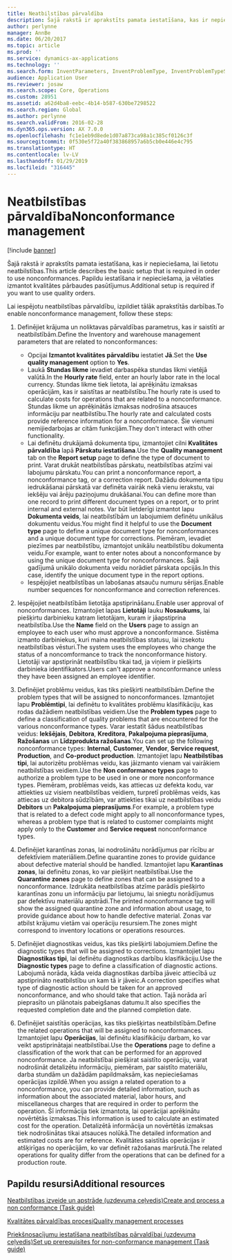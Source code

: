 ```yaml
---
title: Neatbilstības pārvaldība
description: Šajā rakstā ir aprakstīts pamata iestatīšana, kas ir nepieciešama, lai lietotu neatbilstības. Papildu iestatīšana ir nepieciešama, ja vēlaties izmantot kvalitātes pārbaudes pasūtījumus.
author: perlynne
manager: AnnBe
ms.date: 06/20/2017
ms.topic: article
ms.prod: ''
ms.service: dynamics-ax-applications
ms.technology: ''
ms.search.form: InventParameters, InventProblemType, InventProblemTypeSetup, InventQuarantineZone, InventTestDiagnosticType, InventTestReportSetup, SysUserManagement
audience: Application User
ms.reviewer: josaw
ms.search.scope: Core, Operations
ms.custom: 28951
ms.assetid: a62d4ba8-eebc-4b14-b587-630be7298522
ms.search.region: Global
ms.author: perlynne
ms.search.validFrom: 2016-02-28
ms.dyn365.ops.version: AX 7.0.0
ms.openlocfilehash: fc1e1eb9d8ede1d07a873ca98a1c385cf0126c3f
ms.sourcegitcommit: 0f530e5f72a40f383868957a6b5cb0e446e4c795
ms.translationtype: HT
ms.contentlocale: lv-LV
ms.lasthandoff: 01/29/2019
ms.locfileid: "316445"
---
```

# <a name="nonconformance-management"></a><span data-ttu-id="375db-104">Neatbilstības pārvaldība</span><span class="sxs-lookup"><span data-stu-id="375db-104">Nonconformance management</span></span>

[!include [banner](../includes/banner.md)]

<span data-ttu-id="375db-105">Šajā rakstā ir aprakstīts pamata iestatīšana, kas ir nepieciešama, lai lietotu neatbilstības.</span><span class="sxs-lookup"><span data-stu-id="375db-105">This article describes the basic setup that is required in order to use nonconformances.</span></span> <span data-ttu-id="375db-106">Papildu iestatīšana ir nepieciešama, ja vēlaties izmantot kvalitātes pārbaudes pasūtījumus.</span><span class="sxs-lookup"><span data-stu-id="375db-106">Additional setup is required if you want to use quality orders.</span></span>

<span data-ttu-id="375db-107">Lai iespējotu neatbilstības pārvaldību, izpildiet tālāk aprakstītās darbības.</span><span class="sxs-lookup"><span data-stu-id="375db-107">To enable nonconformance management, follow these steps:</span></span>

1.  <span data-ttu-id="375db-108">Definējiet krājuma un noliktavas pārvaldības parametrus, kas ir saistīti ar neatbilstībām.</span><span class="sxs-lookup"><span data-stu-id="375db-108">Define the Inventory and warehouse management parameters that are related to nonconformances:</span></span>
    -   <span data-ttu-id="375db-109">Opcijai **Izmantot kvalitātes pārvaldību** iestatiet **Jā**.</span><span class="sxs-lookup"><span data-stu-id="375db-109">Set the **Use quality management** option to **Yes**.</span></span>
    -   <span data-ttu-id="375db-110">Laukā **Stundas likme** ievadiet darbaspēka stundas likmi vietējā valūtā.</span><span class="sxs-lookup"><span data-stu-id="375db-110">In the **Hourly rate** field, enter an hourly labor rate in the local currency.</span></span> <span data-ttu-id="375db-111">Stundas likme tiek lietota, lai aprēķinātu izmaksas operācijām, kas ir saistītas ar neatbilstību.</span><span class="sxs-lookup"><span data-stu-id="375db-111">The hourly rate is used to calculate costs for operations that are related to a nonconformance.</span></span> <span data-ttu-id="375db-112">Stundas likme un aprēķinātās izmaksas nodrošina atsauces informāciju par neatbilstību.</span><span class="sxs-lookup"><span data-stu-id="375db-112">The hourly rate and calculated costs provide reference information for a nonconformance.</span></span> <span data-ttu-id="375db-113">Šie vienumi nemijiedarbojas ar citām funkcijām.</span><span class="sxs-lookup"><span data-stu-id="375db-113">They don't interact with other functionality.</span></span>
    -   <span data-ttu-id="375db-114">Lai definētu drukājamā dokumenta tipu, izmantojiet cilni **Kvalitātes pārvaldība** lapā **Pārskatu iestatīšana**.</span><span class="sxs-lookup"><span data-stu-id="375db-114">Use the **Quality management** tab on the **Report setup** page to define the type of document to print.</span></span> <span data-ttu-id="375db-115">Varat drukāt neatbilstības pārskatu, neatbilstības atzīmi vai labojumu pārskatu.</span><span class="sxs-lookup"><span data-stu-id="375db-115">You can print a nonconformance report, a nonconformance tag, or a correction report.</span></span> <span data-ttu-id="375db-116">Dažādu dokumenta tipu iedrukāšanai pārskatā var definēta vairāk nekā vienu ierakstu, vai iekšēju vai ārēju paziņojumu drukāšanai.</span><span class="sxs-lookup"><span data-stu-id="375db-116">You can define more than one record to print different document types on a report, or to print internal and external notes.</span></span> <span data-ttu-id="375db-117">Var būt lietderīgi izmantot lapu **Dokumenta veids**, lai neatbilstībām un labojumiem definētu unikālus dokumentu veidus.</span><span class="sxs-lookup"><span data-stu-id="375db-117">You might find it helpful to use the **Document type** page to define a unique document type for nonconformances and a unique document type for corrections.</span></span> <span data-ttu-id="375db-118">Piemēram, ievadiet piezīmes par neatbilstību, izmantojot unikālu neatbilstību dokumenta veidu.</span><span class="sxs-lookup"><span data-stu-id="375db-118">For example, want to enter notes about a nonconformance by using the unique document type for nonconformances.</span></span> <span data-ttu-id="375db-119">Šajā gadījumā unikālo dokumenta veidu norādiet pārskata opcijās.</span><span class="sxs-lookup"><span data-stu-id="375db-119">In this case, identify the unique document type in the report options.</span></span>
    -   <span data-ttu-id="375db-120">Iespējojiet neatbilstības un labošanas atsauču numuru sērijas.</span><span class="sxs-lookup"><span data-stu-id="375db-120">Enable number sequences for nonconformance and correction references.</span></span>

2.  <span data-ttu-id="375db-121">Iespējojiet neatbilstībām lietotāja apstiprināšanu.</span><span class="sxs-lookup"><span data-stu-id="375db-121">Enable user approval of nonconformances.</span></span> <span data-ttu-id="375db-122">Izmantojiet lapas **Lietotāji** lauku **Nosaukums**, lai piešķirtu darbinieku katram lietotājam, kuram ir jāapstiprina neatbilstība.</span><span class="sxs-lookup"><span data-stu-id="375db-122">Use the **Name** field on the **Users** page to assign an employee to each user who must approve a nonconformance.</span></span> <span data-ttu-id="375db-123">Sistēma izmanto darbiniekus, kuri maina neatbilstības statusu, lai izsekotu neatbilstības vēsturi.</span><span class="sxs-lookup"><span data-stu-id="375db-123">The system uses the employees who change the status of a noncomformance to track the nonconformance history.</span></span> <span data-ttu-id="375db-124">Lietotāji var apstiprināt neatbilstību tikai tad, ja viņiem ir piešķirts darbinieka identifikators.</span><span class="sxs-lookup"><span data-stu-id="375db-124">Users can't approve a nonconformance unless they have been assigned an employee identifier.</span></span>
3.  <span data-ttu-id="375db-125">Definējiet problēmu veidus, kas tiks piešķirti neatbilstībām.</span><span class="sxs-lookup"><span data-stu-id="375db-125">Define the problem types that will be assigned to nonconformances.</span></span> <span data-ttu-id="375db-126">Izmantojiet lapu **Problēmtipi**, lai definētu to kvalitātes problēmu klasifikāciju, kas rodas dažādiem neatbilstības veidiem.</span><span class="sxs-lookup"><span data-stu-id="375db-126">Use the **Problem types** page to define a classification of quality problems that are encountered for the various nonconformance types.</span></span> <span data-ttu-id="375db-127">Varar iestatīt šādus neatbilstības veidus: **Iekšējais**, **Debitora**, **Kreditora**, **Pakalpojuma pieprasījuma**, **Ražošanas** un **Līdzprodukta ražošanas**.</span><span class="sxs-lookup"><span data-stu-id="375db-127">You can set up the following nonconformance types: **Internal**, **Customer**, **Vendor**, **Service request**, **Production**, and **Co-product production**.</span></span> <span data-ttu-id="375db-128">Izmantojiet lapu **Neatbilstības tipi**, lai autorizētu problēmas veidu, kas jāizmanto vienam vai vairākiem neatbilstības veidiem.</span><span class="sxs-lookup"><span data-stu-id="375db-128">Use the **Non conformance types** page to authorize a problem type to be used in one or more nonconformance types.</span></span> <span data-ttu-id="375db-129">Piemēram, problēmas veids, kas attiecas uz defekta kodu, var attiekties uz visiem neatbilstības veidiem, turpretī problēmas veids, kas attiecas uz debitora sūdzībām, var attiekties tikai uz neatbilstības veidu **Debitors** un **Pakalpojuma pieprasījums**.</span><span class="sxs-lookup"><span data-stu-id="375db-129">For example, a problem type that is related to a defect code might apply to all nonconformance types, whereas a problem type that is related to customer complaints might apply only to the **Customer** and **Service request** nonconformance types.</span></span>
4.  <span data-ttu-id="375db-130">Definējiet karantīnas zonas, lai nodrošinātu norādījumus par rīcību ar defektīviem materiāliem.</span><span class="sxs-lookup"><span data-stu-id="375db-130">Define quarantine zones to provide guidance about defective material should be handled.</span></span> <span data-ttu-id="375db-131">Izmantojiet lapu **Karantīnas zonas**, lai definētu zonas, ko var piešķirt neatbilstībai.</span><span class="sxs-lookup"><span data-stu-id="375db-131">Use the **Quarantine zones** page to define zones that can be assigned to a nonconformance.</span></span> <span data-ttu-id="375db-132">Izdrukāta neatbilstības atzīme parādīs piešķirto karantīnas zonu un informāciju par lietojumu, lai sniegtu norādījumus par defektīvu materiālu apstrādi.</span><span class="sxs-lookup"><span data-stu-id="375db-132">The printed nonconformance tag will show the assigned quarantine zone and information about usage, to provide guidance about how to handle defective material.</span></span> <span data-ttu-id="375db-133">Zonas var atbilst krājumu vietām vai operāciju resursiem.</span><span class="sxs-lookup"><span data-stu-id="375db-133">The zones might correspond to inventory locations or operations resources.</span></span>
5.  <span data-ttu-id="375db-134">Definējiet diagnostikas veidus, kas tiks piešķirti labojumiem.</span><span class="sxs-lookup"><span data-stu-id="375db-134">Define the diagnostic types that will be assigned to corrections.</span></span> <span data-ttu-id="375db-135">Izmantojiet lapu **Diagnostikas tipi**, lai definētu diagnostikas darbību klasifikāciju.</span><span class="sxs-lookup"><span data-stu-id="375db-135">Use the **Diagnostic types** page to define a classification of diagnostic actions.</span></span> <span data-ttu-id="375db-136">Labojumā norāda, kāda veida diagnostikas darbība jāveic attiecībā uz apstiprināto neatbilstību un kam tā ir jāveic.</span><span class="sxs-lookup"><span data-stu-id="375db-136">A correction specifies what type of diagnostic action should be taken for an approved nonconformance, and who should take that action.</span></span> <span data-ttu-id="375db-137">Tajā norāda arī pieprasīto un plānotais pabeigšanas datumu.</span><span class="sxs-lookup"><span data-stu-id="375db-137">It also specifies the requested completion date and the planned completion date.</span></span>
6.  <span data-ttu-id="375db-138">Definējiet saistītās operācijas, kas tiks piešķirtas neatbilstībām.</span><span class="sxs-lookup"><span data-stu-id="375db-138">Define the related operations that will be assigned to nonconformances.</span></span> <span data-ttu-id="375db-139">Izmantojiet lapu **Operācijas**, lai definētu klasifikāciju darbam, ko var veikt apstiprinātajai neatbilstībai.</span><span class="sxs-lookup"><span data-stu-id="375db-139">Use the **Operations** page to define a classification of the work that can be performed for an approved nonconformance.</span></span> <span data-ttu-id="375db-140">Ja neatbilstībai piešķirat saistīto operāciju, varat nodrošināt detalizētu informāciju, piemēram, par saistīto materiālu, darba stundām un dažādām papildmaksām, kas nepieciešamas operācijas izpildē.</span><span class="sxs-lookup"><span data-stu-id="375db-140">When you assign a related operation to a nonconformance, you can provide detailed information, such as information about the associated material, labor hours, and miscellaneous charges that are required in order to perform the operation.</span></span> <span data-ttu-id="375db-141">Šī informācija tiek izmantota, lai operācijai aprēķinātu novērtētās izmaksas.</span><span class="sxs-lookup"><span data-stu-id="375db-141">This information is used to calculate an estimated cost for the operation.</span></span> <span data-ttu-id="375db-142">Detalizētā informācija un novērtētās izmaksas tiek nodrošinātas tikai atsauces nolūkā.</span><span class="sxs-lookup"><span data-stu-id="375db-142">The detailed information and estimated costs are for reference.</span></span> <span data-ttu-id="375db-143">Kvalitātes saistītās operācijas ir atšķirīgas no operācijām, ko var definēt ražošanas maršrutā.</span><span class="sxs-lookup"><span data-stu-id="375db-143">The related operations for quality differ from the operations that can be defined for a production route.</span></span>


<a name="additional-resources"></a><span data-ttu-id="375db-144">Papildu resursi</span><span class="sxs-lookup"><span data-stu-id="375db-144">Additional resources</span></span>
--------

[<span data-ttu-id="375db-145">Neatbilstības izveide un apstrāde (uzdevuma ceļvedis)</span><span class="sxs-lookup"><span data-stu-id="375db-145">Create and process a non conformance (Task guide)</span></span>](tasks/create-process-non-conformance.md)

[<span data-ttu-id="375db-146">Kvalitātes pārvaldības procesi</span><span class="sxs-lookup"><span data-stu-id="375db-146">Quality management processes</span></span>](quality-management-processes.md)

[<span data-ttu-id="375db-147">Priekšnosacījumu iestatīšana neatbilstības pārvaldībai (uzdevuma ceļvedis)</span><span class="sxs-lookup"><span data-stu-id="375db-147">Set up prerequisites for non-conformance management (Task guide)</span></span>](tasks/set-up-prerequisites-nonconformance-management.md)

